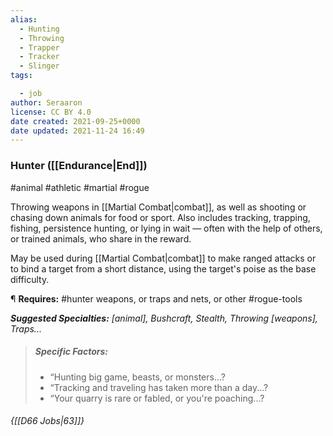 ```yaml
---
alias:
  - Hunting
  - Throwing
  - Trapper
  - Tracker
  - Slinger
tags:

  - job
author: Seraaron
license: CC BY 4.0
date created: 2021-09-25+0000
date updated: 2021-11-24 16:49
---
```


### Hunter ([[Endurance|End]])

#animal #athletic #martial #rogue

Throwing weapons in [[Martial Combat|combat]], as well as shooting or chasing down animals for food or sport. Also includes tracking, trapping, fishing, persistence hunting, or lying in wait — often with the help of others, or trained animals, who share in the reward.

May be used during [[Martial Combat|combat]] to make ranged attacks or to bind a target from a short distance, using the target's  poise as the base difficulty.

¶ **Requires:** #hunter weapons, or traps and nets, or other #rogue-tools

_**Suggested Specialties:** [animal], Bushcraft, Stealth, Throwing [weapons], Traps..._

> ##### Specific Factors:
>
> - “Hunting big game, beasts, or monsters...?
> - “Tracking and traveling has taken more than a day...?
> - “Your quarry is rare or fabled, or you're poaching...?

###### {[[D66 Jobs|63]]}
